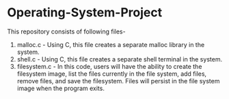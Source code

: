 # Operating-System-Project
This repository consists of following files-
1. malloc.c - Using C, this file creates a separate malloc library in the system.
2. shell.c - Using C, this file creates a separate shell terminal in the system.
3. filesystem.c - In this code, users will have the ability to create the filesystem image, list the files currently in the file system, add files, remove files, and save the filesystem. Files will persist in the file system image when the program exits.
